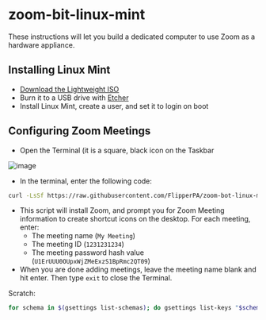 # zoom-bit-linux-mint

These instructions will let you build a dedicated computer to use Zoom as a hardware appliance.

## Installing Linux Mint

* [Download the Lightweight ISO](https://linuxmint.com/edition.php?id=320)
* Burn it to a USB drive with [Etcher](https://etcher.balena.io/)
* Install Linux Mint, create a user, and set it to login on boot

## Configuring Zoom Meetings

* Open the Terminal (it is a square, black icon on the Taskbar

![image](https://github.com/user-attachments/assets/ea14d6a5-096a-4e5b-9925-3ca79c9a7fd1)

* In the terminal, enter the following code:

```bash
curl -LsSf https://raw.githubusercontent.com/FlipperPA/zoom-bot-linux-mint/refs/heads/main/zoombot.sh -o /tmp/zoombot.sh && chmod +x /tmp/zoombot.sh && /tmp/zoombot.sh
```

* This script will install Zoom, and prompt you for Zoom Meeting information to create shortcut icons on the desktop. For each meeting, enter:
    * The meeting name (`My Meeting`)
    * The meeting ID (`1231231234`)
    * The meeting password hash value (`U1ErUUU0OUpxWjZMeExzS1BpRmc2QT09`)
* When you are done adding meetings, leave the meeting name blank and hit enter. Then type `exit` to close the Terminal.

Scratch:

```bash
for schema in $(gsettings list-schemas); do gsettings list-keys "$schema" | grep -i icon | sed "s|^|$schema |"; done
```
